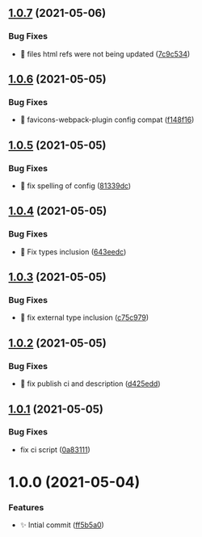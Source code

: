 ## [1.0.7](https://github.com/josh-hemphill/vite-plugin-favicon/compare/v1.0.6...v1.0.7) (2021-05-06)


### Bug Fixes

* :bug: files html refs were not being updated ([7c9c534](https://github.com/josh-hemphill/vite-plugin-favicon/commit/7c9c5348aa2cdd873ac622daee6fc95f0c868645))

## [1.0.6](https://github.com/josh-hemphill/vite-plugin-favicon/compare/v1.0.5...v1.0.6) (2021-05-05)


### Bug Fixes

* :bug: favicons-webpack-plugin config compat ([f148f16](https://github.com/josh-hemphill/vite-plugin-favicon/commit/f148f16ba8e70938ce225053784e54afd0745024))

## [1.0.5](https://github.com/josh-hemphill/vite-plugin-favicon/compare/v1.0.4...v1.0.5) (2021-05-05)

### Bug Fixes

  * :bug: fix spelling of config ([81339dc](https://github.com/josh-hemphill/vite-plugin-favicon/commit/81339dc29838b90b7b2e280c40420daba9ec233d))

## [1.0.4](https://github.com/josh-hemphill/vite-plugin-favicon/compare/v1.0.3...v1.0.4) (2021-05-05)

### Bug Fixes

  * :bug: Fix types inclusion ([643eedc](https://github.com/josh-hemphill/vite-plugin-favicon/commit/643eedc1944abc73c05d371869eb60c493142fdb))

## [1.0.3](https://github.com/josh-hemphill/vite-plugin-favicon/compare/v1.0.2...v1.0.3) (2021-05-05)

### Bug Fixes

  * :bug: fix external type inclusion ([c75c979](https://github.com/josh-hemphill/vite-plugin-favicon/commit/c75c979c192126fffd3a46dc98a60e265eb3972b))

## [1.0.2](https://github.com/josh-hemphill/vite-plugin-favicon/compare/v1.0.1...v1.0.2) (2021-05-05)

### Bug Fixes

  * :bug: fix publish ci and description ([d425edd](https://github.com/josh-hemphill/vite-plugin-favicon/commit/d425edd85ceab784da6d3bc5967c0cc9e1a30af5))

## [1.0.1](https://github.com/josh-hemphill/vite-plugin-favicon/compare/v1.0.0...v1.0.1) (2021-05-05)

### Bug Fixes

  * fix ci script ([0a83111](https://github.com/josh-hemphill/vite-plugin-favicon/commit/0a831116640aa2ce15ce78de7151873c24b87870))

# 1.0.0 (2021-05-04)

### Features

  * :sparkles: Intial commit ([ff5b5a0](https://github.com/josh-hemphill/vite-plugin-favicon/commit/ff5b5a0d64b073f36c5a1e767de25e58b373453c))
